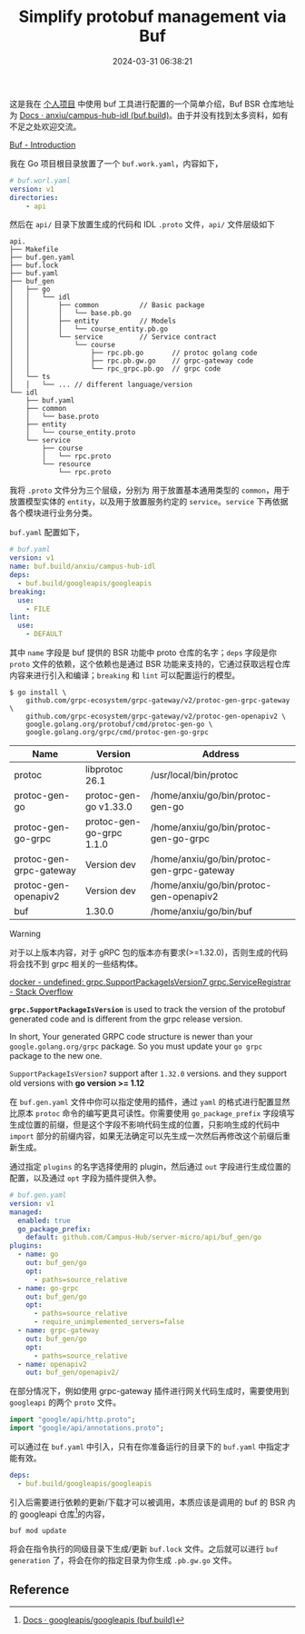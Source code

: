 ﻿---
title: Simplify protobuf management via Buf
date: 2024-03-31 06:38:21
tags: [buf, protoc, proto, grpc, grpc-gateway]
categories: [util]
published: true
---

这是我在 [个人项目](github.com/Campus-Hub/server-micro) 中使用 buf 工具进行配置的一个简单介绍，Buf BSR 仓库地址为 [Docs · anxiu/campus-hub-idl (buf.build)](https://buf.build/anxiu/campus-hub-idl)。由于并没有找到太多资料，如有不足之处欢迎交流。

<!--content-->

[Buf - Introduction](https://buf.build/docs/introduction)

我在 Go 项目根目录放置了一个 `buf.work.yaml`，内容如下，

```yaml
# buf.worl.yaml
version: v1
directories:
    - api
```

然后在 `api/` 目录下放置生成的代码和 IDL `.proto` 文件，`api/` 文件层级如下

```shell
api.
├── Makefile
├── buf.gen.yaml
├── buf.lock
├── buf.yaml
├── buf_gen
│   ├── go
│   │   └── idl
│   │       ├── common			// Basic package
│   │       │   └── base.pb.go
│   │       ├── entity			// Models
│   │       │   └── course_entity.pb.go
│   │       └── service			// Service contract
│   │           └── course
│   │               ├── rpc.pb.go		// protoc golang code
│   │               ├── rpc.pb.gw.go	// grpc-gateway code
│   │               └── rpc_grpc.pb.go	// grpc code
│   └── ts
│   │   └── ... // different language/version
└── idl
    ├── buf.yaml
    ├── common
    │   └── base.proto
    ├── entity
    │   └── course_entity.proto
    └── service
        ├── course
        │   └── rpc.proto
        └── resource
            └── rpc.proto
```

我将 `.proto` 文件分为三个层级，分别为 用于放置基本通用类型的 `common`，用于放置模型实体的 `entity`，以及用于放置服务约定的 `service`。`service` 下再依据各个模块进行业务分类。 

`buf.yaml` 配置如下，

```yaml
# buf.yaml
version: v1
name: buf.build/anxiu/campus-hub-idl
deps:
  - buf.build/googleapis/googleapis
breaking:
  use:
    - FILE
lint:
  use:
    - DEFAULT
```

其中 `name` 字段是 buf 提供的 BSR 功能中 proto 仓库的名字；`deps` 字段是你 `proto` 文件的依赖，这个依赖也是通过 BSR 功能来支持的，它通过获取远程仓库内容来进行引入和编译；`breaking` 和 `lint` 可以配置运行的模型。

```shell
$ go install \
    github.com/grpc-ecosystem/grpc-gateway/v2/protoc-gen-grpc-gateway \
    github.com/grpc-ecosystem/grpc-gateway/v2/protoc-gen-openapiv2 \
    google.golang.org/protobuf/cmd/protoc-gen-go \
    google.golang.org/grpc/cmd/protoc-gen-go-grpc
```

| Name                    | Version                  | Address                                    |
| ----------------------- | ------------------------ | ------------------------------------------ |
| protoc                  | libprotoc 26.1           | /usr/local/bin/protoc                      |
| protoc-gen-go           | protoc-gen-go v1.33.0    | /home/anxiu/go/bin/protoc-gen-go           |
| protoc-gen-go-grpc      | protoc-gen-go-grpc 1.1.0 | /home/anxiu/go/bin/protoc-gen-go-grpc      |
| protoc-gen-grpc-gateway | Version dev              | /home/anxiu/go/bin/protoc-gen-grpc-gateway |
| protoc-gen-openapiv2    | Version dev              | /home/anxiu/go/bin/protoc-gen-openapiv2    |
| buf                     | 1.30.0                   | /home/anxiu/go/bin/buf                     |

> [!warning]
>
> 对于以上版本内容，对于 gRPC 包的版本亦有要求(>=1.32.0)，否则生成的代码将会找不到 grpc 相关的一些结构体。
>
> [docker - undefined: grpc.SupportPackageIsVersion7 grpc.ServiceRegistrar - Stack Overflow](https://stackoverflow.com/questions/63662787/undefined-grpc-supportpackageisversion7-grpc-serviceregistrar)
>
> **`grpc.SupportPackageIsVersion`** is used to track the version of the protobuf generated code and is different from the grpc release version.
>
> In short, Your generated GRPC code structure is newer than your `google.golang.org/grpc` package. So you must update your `go grpc` package to the new one.
>
> `SupportPackageIsVersion7` support after `1.32.0` versions. and they support old versions with **go version >= 1.12**

在 `buf.gen.yaml` 文件中你可以指定使用的插件，通过 `yaml` 的格式进行配置显然比原本 `protoc` 命令的编写更具可读性。你需要使用 `go_package_prefix` 字段填写生成位置的前缀，但是这个字段不影响代码生成的位置，只影响生成的代码中 `import` 部分的前缀内容，如果无法确定可以先生成一次然后再修改这个前缀后重新生成。

通过指定 `plugins` 的名字选择使用的 plugin，然后通过 `out` 字段进行生成位置的配置，以及通过 `opt` 字段为插件提供入参。

```yaml
# buf.gen.yaml
version: v1
managed:
  enabled: true
  go_package_prefix:
    default: github.com/Campus-Hub/server-micro/api/buf_gen/go
plugins:
  - name: go
    out: buf_gen/go
    opt:
      - paths=source_relative
  - name: go-grpc
    out: buf_gen/go
    opt:
      - paths=source_relative
      - require_unimplemented_servers=false
  - name: grpc-gateway
    out: buf_gen/go
    opt:
      - paths=source_relative
  - name: openapiv2
    out: buf_gen/openapiv2/
```



在部分情况下，例如使用 grpc-gateway 插件进行网关代码生成时，需要使用到 `googleapi` 的两个 `proto` 文件。

```protobuf
import "google/api/http.proto";
import "google/api/annotations.proto";
```

可以通过在 `buf.yaml` 中引入，只有在你准备运行的目录下的 `buf.yaml` 中指定才能有效。

```yaml
deps:
  - buf.build/googleapis/googleapis
```

引入后需要进行依赖的更新/下载才可以被调用，本质应该是调用的 buf 的 BSR 内的 googleapi 仓库[^3]的内容， 

```shell
buf mod update
```

将会在指令执行的同级目录下生成/更新 `buf.lock` 文件。之后就可以进行 `buf generation` 了，将会在你的指定目录为你生成 `.pb.gw.go` 文件。

## Reference

[^1]: [iamrajiv/helloworld-grpc-gateway: This project is a basic hello world program utilizing gRPC-Gateway. It was developed as part of my participation in Google Season of Docs 2020 with gRPC-Gateway. The goal of this project is to introduce and familiarize individuals with gRPC-Gateway. (github.com)](https://github.com/iamrajiv/helloworld-grpc-gateway)
[^2]: [gRPC: 如何让 gRPC 提供 Swagger UI? - 知乎 (zhihu.com)](https://zhuanlan.zhihu.com/p/419897333)
[^3]: [Docs · googleapis/googleapis (buf.build)](https://buf.build/googleapis/googleapis/docs/main)
[^4]: [Generating stubs using buf | gRPC-Gateway (grpc-ecosystem.github.io)](https://grpc-ecosystem.github.io/grpc-gateway/docs/tutorials/generating_stubs/using_buf/)
